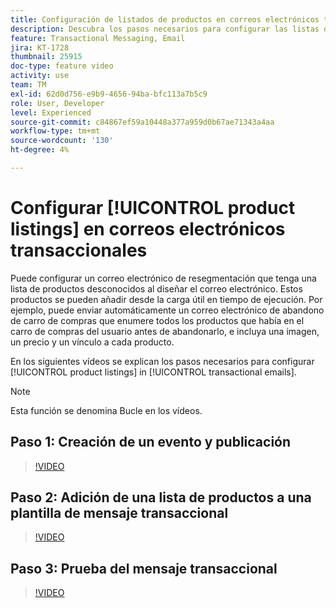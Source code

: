 ```yaml
---
title: Configuración de listados de productos en correos electrónicos transaccionales
description: Descubra los pasos necesarios para configurar las listas de productos en los correos electrónicos transaccionales.
feature: Transactional Messaging, Email
jira: KT-1728
thumbnail: 25915
doc-type: feature video
activity: use
team: TM
exl-id: 62d0d756-e9b9-4656-94ba-bfc113a7b5c9
role: User, Developer
level: Experienced
source-git-commit: c84867ef59a10448a377a959d0b67ae71343a4aa
workflow-type: tm+mt
source-wordcount: '130'
ht-degree: 4%

---
```


# Configurar [!UICONTROL product listings] en correos electrónicos transaccionales

Puede configurar un correo electrónico de resegmentación que tenga una lista de productos desconocidos al diseñar el correo electrónico. Estos productos se pueden añadir desde la carga útil en tiempo de ejecución. Por ejemplo, puede enviar automáticamente un correo electrónico de abandono de carro de compras que enumere todos los productos que había en el carro de compras del usuario antes de abandonarlo, e incluya una imagen, un precio y un vínculo a cada producto.

En los siguientes vídeos se explican los pasos necesarios para configurar [!UICONTROL product listings] in [!UICONTROL transactional emails].

>[!NOTE]
>
>Esta función se denomina Bucle en los vídeos.

## Paso 1: Creación de un evento y publicación

>[!VIDEO](https://video.tv.adobe.com/v/25914?quality=12&learn=on)

## Paso 2: Adición de una lista de productos a una plantilla de mensaje transaccional

>[!VIDEO](https://video.tv.adobe.com/v/25915?quality=12&learn=on)

## Paso 3: Prueba del mensaje transaccional

>[!VIDEO](https://video.tv.adobe.com/v/25916?quality=12&learn=on)
